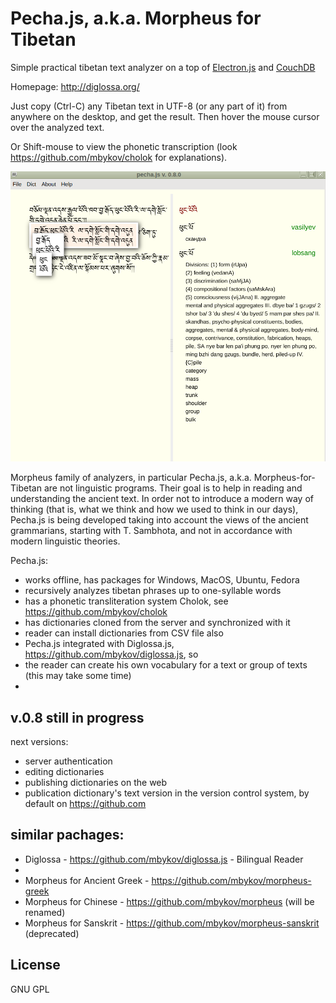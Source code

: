 # Pecha.js, a.k.a. Morpheus for Tibetan


Simple practical tibetan text analyzer on a top of [Electron.js](https://github.com/electron/electron) and [CouchDB](http://couchdb.apache.org/)

Homepage: http://diglossa.org/

Just copy (Ctrl-C) any Tibetan text in UTF-8 (or any part of it) from anywhere on the desktop, and get the result. Then hover the mouse cursor over the analyzed text.

Or Shift-mouse to view the phonetic transcription (look https://github.com/mbykov/cholok for explanations).

![Pecha.js](resources/pecha.js.png?raw=true "pecha.js")

Morpheus family of analyzers, in particular Pecha.js, a.k.a. Morpheus-for-Tibetan are not linguistic programs. Their goal is to help in reading and understanding the ancient text. In order not to introduce a modern way of thinking (that is, what we think and how we used to think in our days), Pecha.js is being developed taking into account the views of the ancient grammarians, starting with T. Sambhota, and not in accordance with modern linguistic theories.

Pecha.js:

- works offline, has packages for Windows, MacOS, Ubuntu, Fedora
- recursively analyzes tibetan phrases up to one-syllable words
- has a phonetic transliteration system Cholok, see https://github.com/mbykov/cholok
- has dictionaries cloned from the server and synchronized with it
- reader can install dictionaries from CSV file also
- Pecha.js integrated with Diglossa.js, https://github.com/mbykov/diglossa.js, so
- the reader can create his own vocabulary for a text or group of texts (this may take some time)
-

## v.0.8 still in progress

next versions:

- server authentication
- editing dictionaries
- publishing dictionaries on the web
- publication dictionary's text version in the version control system, by default on https://github.com

## similar pachages:

- Diglossa - https://github.com/mbykov/diglossa.js - Bilingual Reader
-
- Morpheus for Ancient Greek - https://github.com/mbykov/morpheus-greek
- Morpheus for Chinese - https://github.com/mbykov/morpheus (will be renamed)
- Morpheus for Sanskrit - https://github.com/mbykov/morpheus-sanskrit (deprecated)


## License

  GNU GPL
